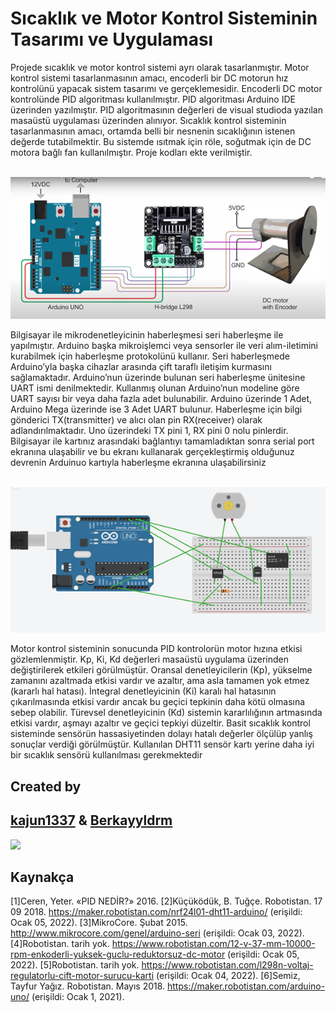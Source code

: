 # Sıcaklık ve Motor Kontrol Sisteminin Tasarımı ve Uygulaması

Projede sıcaklık ve motor kontrol sistemi ayrı olarak tasarlanmıştır. Motor kontrol sistemi tasarlanmasının amacı, encoderli bir DC motorun hız kontrolünü yapacak sistem tasarımı ve gerçeklemesidir. Encoderli DC motor kontrolünde PID algoritması kullanılmıştır. PID algoritması Arduino IDE üzerinden yazılmıştır. PID algoritmasının değerleri de visual studioda yazılan masaüstü uygulaması üzerinden alınıyor. Sıcaklık kontrol sisteminin tasarlanmasının amacı, ortamda belli bir nesnenin sıcaklığının istenen değerde tutabilmektir. Bu sistemde ısıtmak için röle, soğutmak için de DC motora bağlı fan kullanılmıştır. Proje kodları ekte verilmiştir.

</br > ![Go to Goal Behaviour System](/Motor_Kontrol_Kodları/sema.png)

Bilgisayar ile mikrodenetleyicinin haberleşmesi seri haberleşme ile yapılmıştır. Arduino başka mikroişlemci veya sensorler ile veri alım-iletimini kurabilmek için haberleşme protokolünü kullanır. Seri haberleşmede Arduino’yla başka cihazlar arasında çift taraflı iletişim kurmasını sağlamaktadır. Arduino’nun üzerinde bulunan seri haberleşme ünitesine UART ismi denilmektedir. Kullanmış olunan Arduino’nun modeline göre UART sayısı bir veya daha fazla adet bulunabilir. Arduino üzerinde 1 Adet, Arduino Mega üzerinde ise 3 Adet UART bulunur.
	Haberleşme için bilgi gönderici TX(transmitter) ve alıcı olan pin RX(receiver) olarak adlandırılmaktadır. Uno üzerindeki TX pini 1, RX pini 0 nolu pinlerdir. Bilgisayar ile kartınız arasındaki bağlantıyı tamamladıktan sonra serial port ekranına ulaşabilir ve bu ekranı kullanarak gerçekleştirmiş olduğunuz devrenin Arduinuo kartıyla haberleşme ekranına ulaşabilirsiniz

</br > ![Go to Goal Behaviour System](/Motor_Kontrol_Kodları/eloktronik-tasarim.png)

Motor kontrol sisteminin sonucunda PID kontrolorün motor hızına etkisi gözlemlenmiştir. Kp, Ki, Kd değerleri masaüstü uygulama üzerinden değiştirilerek etkileri görülmüştür.  Oransal denetleyicilerin (Kp), yükselme zamanını azaltmada etkisi vardır ve azaltır, ama asla tamamen yok etmez (kararlı hal hatası). İntegral denetleyicinin (Ki) karalı hal hatasının çıkarılmasında etkisi vardır ancak bu geçici tepkinin daha kötü olmasına sebep olabilir. Türevsel denetleyicinin (Kd) sistemin kararlılığının artmasında etkisi vardır, aşmayı azaltır ve geçici tepkiyi düzeltir.
	Basit sıcaklık kontrol sisteminde sensörün hassasiyetinden dolayı hatalı değerler ölçülüp yanlış sonuçlar verdiği görülmüştür. Kullanılan DHT11 sensör kartı yerine daha iyi bir sıcaklık sensörü kullanılması gerekmektedir

## Created by

## **[kajun1337](https://github.com/kajun1337 "kajun1337") &  [Berkayyldrm](https://github.com/Berkayyldrm "Berkayyldrm")**
![](https://img.shields.io/github/release/pandao/editor.md.svg)
##  Kaynakça

[1]Ceren, Yeter. «PID NEDİR?» 2016.
[2]Küçüködük, B. Tuğçe. Robotistan. 17 09 2018. https://maker.robotistan.com/nrf24l01-dht11-arduino/ (erişildi: Ocak 05, 2022).
[3]MikroCore. Şubat 2015. http://www.mikrocore.com/genel/arduino-seri (erişildi: Ocak 03, 2022).
[4]Robotistan. tarih yok. https://www.robotistan.com/12-v-37-mm-10000-rpm-enkoderli-yuksek-guclu-reduktorsuz-dc-motor (erişildi: Ocak 05, 2022).
[5]Robotistan. tarih yok. https://www.robotistan.com/l298n-voltaj-regulatorlu-cift-motor-surucu-karti (erişildi: Ocak 04, 2022).
[6]Semiz, Tayfur Yağız. Robotistan. Mayıs 2018. https://maker.robotistan.com/arduino-uno/ (erişildi: Ocak 1, 2021).




